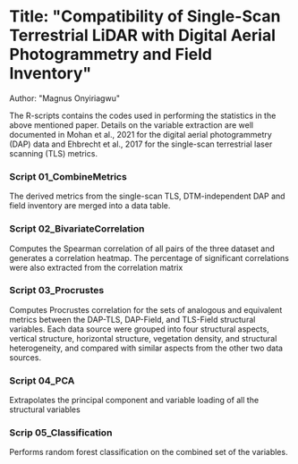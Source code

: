 
# Title: "Compatibility of Single-Scan Terrestrial LiDAR with Digital Aerial Photogrammetry and Field Inventory"
Author: "Magnus Onyiriagwu"


The R-scripts contains the codes used in performing the statistics in the above mentioned paper. Details on the variable extraction are well documented in Mohan et al., 2021 for the digital aerial photogrammetry (DAP) data and Ehbrecht et al., 2017 for the single-scan terrestrial laser scanning (TLS) metrics. 

### Script 01_CombineMetrics
The derived metrics from the single-scan TLS, DTM-independent DAP and field inventory are merged into a data table. 

### Script 02_BivariateCorrelation
Computes the Spearman correlation of all pairs of the three dataset and generates a correlation heatmap. The percentage of significant correlations were also extracted from the correlation matrix

### Script 03_Procrustes
Computes Procrustes correlation for the sets of analogous and equivalent metrics between the DAP-TLS, DAP-Field, and TLS-Field structural variables. Each data source were grouped into four structural aspects, vertical structure, horizontal structure, vegetation density, and structural heterogeneity, and compared with similar aspects from the other two data sources. 

### Script 04_PCA
Extrapolates the principal component and variable loading of all the structural variables

### Scrip 05_Classification
Performs random forest classification on the combined set of the variables. 


